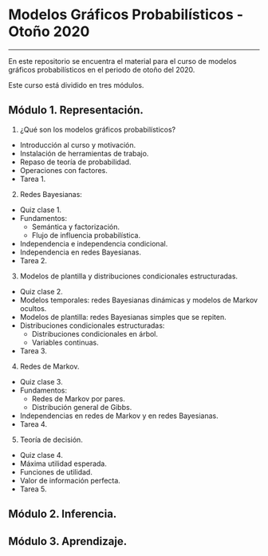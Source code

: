 # Modelos Gráficos Probabilísticos - Otoño 2020
___

En este repositorio se encuentra el material para el curso de modelos gráficos probabilísticos en el periodo de otoño del 2020.

Este curso está dividido en tres módulos.

## Módulo 1. Representación.
1. ¿Qué son los modelos gráficos probabilísticos?
  - Introducción al curso y motivación.
  - Instalación de herramientas de trabajo.
  - Repaso de teoría de probabilidad.
  - Operaciones con factores.
  - Tarea 1.
  
2. Redes Bayesianas:
  - Quiz clase 1.
  - Fundamentos:
      - Semántica y factorización.
      - Flujo de influencia probabilística.
  - Independencia e independencia condicional.
  - Independencia en redes Bayesianas.
  - Tarea 2. 
3. Modelos de plantilla y distribuciones condicionales estructuradas.
  - Quiz clase 2.
  - Modelos temporales: redes Bayesianas dinámicas y modelos de Markov ocultos.
  - Modelos de plantilla: redes Bayesianas simples que se repiten.
  - Distribuciones condicionales estructuradas:
      - Distribuciones condicionales en árbol.
      - Variables continuas.
  - Tarea 3. 
   
4. Redes de Markov.
  - Quiz clase 3.
  - Fundamentos:
      - Redes de Markov por pares.
      - Distribución general de Gibbs.
  - Independencias en redes de Markov y en redes Bayesianas.
  - Tarea 4. 

5. Teoría de decisión.
  - Quiz clase 4.
  - Máxima utilidad esperada.
  - Funciones de utilidad.
  - Valor de información perfecta.
  - Tarea 5.

## Módulo 2. Inferencia.


## Módulo 3. Aprendizaje.
